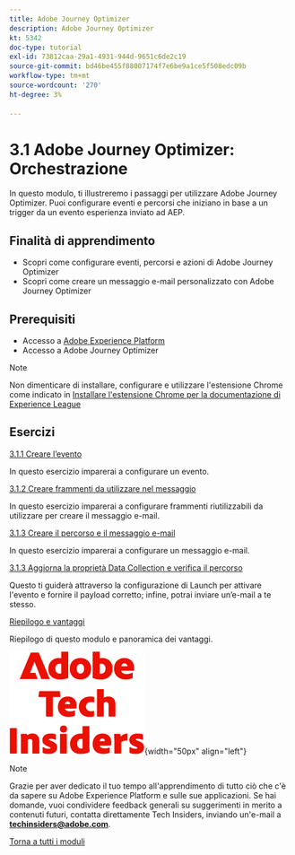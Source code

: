 ```yaml
---
title: Adobe Journey Optimizer
description: Adobe Journey Optimizer
kt: 5342
doc-type: tutorial
exl-id: 73812caa-29a1-4931-944d-9651c6de2c19
source-git-commit: bd46be455f88007174f7e6be9a1ce5f508edc09b
workflow-type: tm+mt
source-wordcount: '270'
ht-degree: 3%

---
```


# 3.1 Adobe Journey Optimizer: Orchestrazione

In questo modulo, ti illustreremo i passaggi per utilizzare Adobe Journey Optimizer. Puoi configurare eventi e percorsi che iniziano in base a un trigger da un evento esperienza inviato ad AEP.

## Finalità di apprendimento

- Scopri come configurare eventi, percorsi e azioni di Adobe Journey Optimizer
- Scopri come creare un messaggio e-mail personalizzato con Adobe Journey Optimizer

## Prerequisiti

- Accesso a [Adobe Experience Platform](https://experience.adobe.com/platform)
- Accesso a Adobe Journey Optimizer

>[!NOTE]
>
>Non dimenticare di installare, configurare e utilizzare l&#39;estensione Chrome come indicato in [Installare l&#39;estensione Chrome per la documentazione di Experience League](../../gettingstarted/gettingstarted/ex1.md)

## Esercizi

[3.1.1 Creare l’evento](./ex1.md)

In questo esercizio imparerai a configurare un evento.

[3.1.2 Creare frammenti da utilizzare nel messaggio](./ex2.md)

In questo esercizio imparerai a configurare frammenti riutilizzabili da utilizzare per creare il messaggio e-mail.

[3.1.3 Creare il percorso e il messaggio e-mail](./ex3.md)

In questo esercizio imparerai a configurare un messaggio e-mail.

[3.1.3 Aggiorna la proprietà Data Collection e verifica il percorso](./ex4.md)

Questo ti guiderà attraverso la configurazione di Launch per attivare l&#39;evento e fornire il payload corretto; infine, potrai inviare un’e-mail a te stesso.

[Riepilogo e vantaggi](./summary.md)

Riepilogo di questo modulo e panoramica dei vantaggi.

![Informazioni tecniche](./../../../assets/images/techinsiders.png){width="50px" align="left"}

>[!NOTE]
>
>Grazie per aver dedicato il tuo tempo all&#39;apprendimento di tutto ciò che c&#39;è da sapere su Adobe Experience Platform e sulle sue applicazioni. Se hai domande, vuoi condividere feedback generali su suggerimenti in merito a contenuti futuri, contatta direttamente Tech Insiders, inviando un&#39;e-mail a **techinsiders@adobe.com**.

[Torna a tutti i moduli](../../../overview.md)
